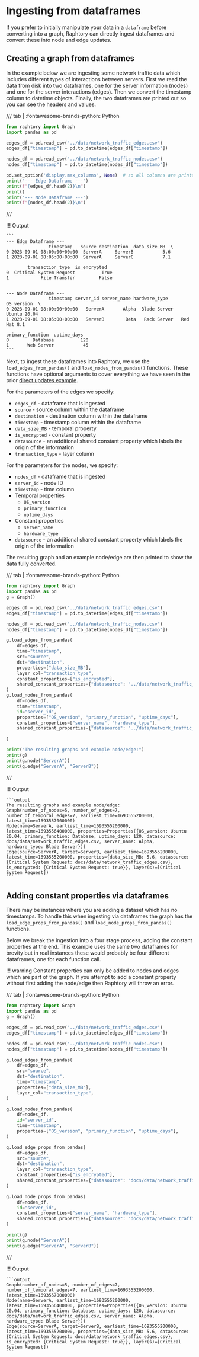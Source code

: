 # Ingesting from dataframes
If you prefer to initially manipulate your data in a `dataframe` before converting into a graph, Raphtory can directly ingest dataframes and convert these into node and edge updates. 

## Creating a graph from dataframes
In the example below we are ingesting some network traffic data which includes different types of interactions between servers. First we read the data from disk into two dataframes, one for the server information (nodes) and one for the server interactions (edges). Then we convert the timestamp column to datetime objects. Finally, the two dataframes are printed out so you can see the headers and values.

/// tab | :fontawesome-brands-python: Python
```python
from raphtory import Graph
import pandas as pd

edges_df = pd.read_csv("../data/network_traffic_edges.csv")
edges_df["timestamp"] = pd.to_datetime(edges_df["timestamp"])

nodes_df = pd.read_csv("../data/network_traffic_nodes.csv")
nodes_df["timestamp"] = pd.to_datetime(nodes_df["timestamp"])

pd.set_option('display.max_columns', None)  # so all columns are printed
print("--- Edge Dataframe ---")
print(f"{edges_df.head(2)}\n")
print()
print("--- Node Dataframe ---")
print(f"{nodes_df.head(2)}\n")
```
///

!!! Output

    ```
    --- Edge Dataframe ---
                    timestamp   source destination  data_size_MB  \
    0 2023-09-01 08:00:00+00:00  ServerA     ServerB           5.6   
    1 2023-09-01 08:05:00+00:00  ServerA     ServerC           7.1   

            transaction_type  is_encrypted  
    0  Critical System Request          True  
    1            File Transfer         False  


    --- Node Dataframe ---
                    timestamp server_id server_name hardware_type    OS_version  \
    0 2023-09-01 08:00:00+00:00   ServerA       Alpha  Blade Server  Ubuntu 20.04   
    1 2023-09-01 08:05:00+00:00   ServerB        Beta   Rack Server   Red Hat 8.1   

    primary_function  uptime_days  
    0         Database          120  
    1       Web Server           45  
    ```

Next, to ingest these dataframes into Raphtory, we use the `load_edges_from_pandas()` and `load_nodes_from_pandas()` functions.  These functions have optional arguments to cover everything we have seen in the prior [direct updates example](2_direct-updates.md). 

For the parameters of the edges we specify:

- `edges_df` - dataframe that is ingested
- `source` - source column within the dataframe 
- `destination` - destination column within the dataframe
- `timestamp` - timestamp column within the dataframe
- `data_size_MB` - temporal property
- `is_encrypted` - constant property
- `datasource` - an additional shared constant property which labels the origin of the information
- `transaction_type` - layer column

For the parameters for the nodes, we specify:

- `nodes_df` - dataframe that is ingested
- `server_id` - node ID
- `timestamp` - time column
- Temporal properties
    - `OS_version`
    - `primary_function`
    - `uptime_days`
- Constant properties
    - `server_name`
    - `hardware_type`
- `datasource` - an additional shared constant property which labels the origin of the information

The resulting graph and an example node/edge are then printed to show the data fully converted.

/// tab | :fontawesome-brands-python: Python
```python
from raphtory import Graph
import pandas as pd
g = Graph()

edges_df = pd.read_csv("../data/network_traffic_edges.csv")
edges_df["timestamp"] = pd.to_datetime(edges_df["timestamp"])

nodes_df = pd.read_csv("../data/network_traffic_nodes.csv")
nodes_df["timestamp"] = pd.to_datetime(nodes_df["timestamp"])

g.load_edges_from_pandas(
    df=edges_df,
    time="timestamp",
    src="source",
    dst="destination",
    properties=["data_size_MB"],
    layer_col="transaction_type",
    constant_properties=["is_encrypted"],
    shared_constant_properties={"datasource": "../data/network_traffic_edges.csv"},
)
g.load_nodes_from_pandas(
    df=nodes_df,
    time="timestamp",
    id="server_id",
    properties=["OS_version", "primary_function", "uptime_days"],
    constant_properties=["server_name", "hardware_type"],
    shared_constant_properties={"datasource": "../data/network_traffic_edges.csv"},

)

print("The resulting graphs and example node/edge:")
print(g)
print(g.node("ServerA"))
print(g.edge("ServerA", "ServerB"))
```
///

!!! Output

    ```output
    The resulting graphs and example node/edge:
    Graph(number_of_nodes=5, number_of_edges=7, number_of_temporal_edges=7, earliest_time=1693555200000, latest_time=1693557000000)
    Node(name=ServerA, earliest_time=1693555200000, latest_time=1693556400000, properties=Properties({OS_version: Ubuntu 20.04, primary_function: Database, uptime_days: 120, datasource: docs/data/network_traffic_edges.csv, server_name: Alpha, hardware_type: Blade Server}))
    Edge(source=ServerA, target=ServerB, earliest_time=1693555200000, latest_time=1693555200000, properties={data_size_MB: 5.6, datasource: {Critical System Request: docs/data/network_traffic_edges.csv}, is_encrypted: {Critical System Request: true}}, layer(s)=[Critical System Request])
    ```

## Adding constant properties via dataframes
There may be instances where you are adding a dataset which has no timestamps. To handle this when ingesting via dataframes the graph has the `load_edge_props_from_pandas()` and `load_node_props_from_pandas()` functions.

Below we break the ingestion into a four stage process, adding the constant properties at the end. This example uses the same two dataframes for brevity but in real instances these would probably be four different dataframes, one for each function call.

!!! warning 
    Constant properties can only be added to nodes and edges which are part of the graph. If you attempt to add a constant property without first adding the node/edge then Raphtory will throw an error.

/// tab | :fontawesome-brands-python: Python
```python
from raphtory import Graph
import pandas as pd
g = Graph()

edges_df = pd.read_csv("../data/network_traffic_edges.csv")
edges_df["timestamp"] = pd.to_datetime(edges_df["timestamp"])

nodes_df = pd.read_csv("../data/network_traffic_nodes.csv")
nodes_df["timestamp"] = pd.to_datetime(nodes_df["timestamp"])

g.load_edges_from_pandas(
    df=edges_df,
    src="source",
    dst="destination",
    time="timestamp",
    properties=["data_size_MB"],
    layer_col="transaction_type",
)

g.load_nodes_from_pandas(
    df=nodes_df,
    id="server_id",
    time="timestamp",
    properties=["OS_version", "primary_function", "uptime_days"],
)

g.load_edge_props_from_pandas(
    df=edges_df,
    src="source",
    dst="destination",
    layer_col="transaction_type",
    constant_properties=["is_encrypted"],
    shared_constant_properties={"datasource": "docs/data/network_traffic_edges.csv"},
)

g.load_node_props_from_pandas(
    df=nodes_df,
    id="server_id",
    constant_properties=["server_name", "hardware_type"],
    shared_constant_properties={"datasource": "docs/data/network_traffic_edges.csv"},
)

print(g)
print(g.node("ServerA"))
print(g.edge("ServerA", "ServerB"))
```
///

!!! Output

    ```output
    Graph(number_of_nodes=5, number_of_edges=7, number_of_temporal_edges=7, earliest_time=1693555200000, latest_time=1693557000000)
    Node(name=ServerA, earliest_time=1693555200000, latest_time=1693556400000, properties=Properties({OS_version: Ubuntu 20.04, primary_function: Database, uptime_days: 120, datasource: docs/data/network_traffic_edges.csv, server_name: Alpha, hardware_type: Blade Server}))
    Edge(source=ServerA, target=ServerB, earliest_time=1693555200000, latest_time=1693555200000, properties={data_size_MB: 5.6, datasource: {Critical System Request: docs/data/network_traffic_edges.csv}, is_encrypted: {Critical System Request: true}}, layer(s)=[Critical System Request])
    ```
